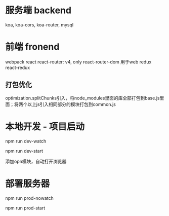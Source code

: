 # 服务端 backend
koa, koa-cors, koa-router, mysql

# 前端 fronend
webpack
react
react-router: v4, only react-router-dom 用于web
redux react-redux
## 打包优化
optimization.splitChunks引入，将node_modules里面的库全部打包到base.js里面；将两个以上js引入相同部分的模块打包到common.js

# 本地开发 - 项目启动
npm run dev-watch

npm run dev-start

添加opn模块，自动打开浏览器

# 部署服务器
npm run prod-nowatch

npm run prod-start